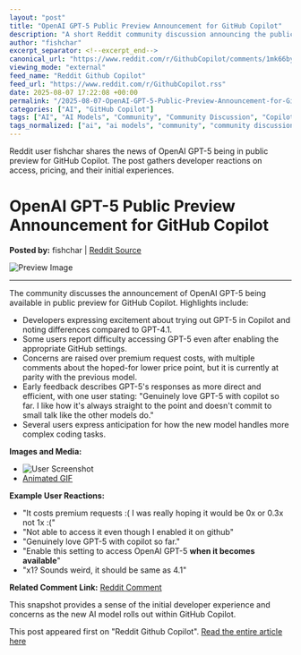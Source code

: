```yaml
---
layout: "post"
title: "OpenAI GPT-5 Public Preview Announcement for GitHub Copilot"
description: "A short Reddit community discussion announcing the public preview of OpenAI GPT-5 within GitHub Copilot, with user reactions on access, pricing, and first impressions. Community members note premium request costs, expected performance, and compare the upgrade to previous models, offering a glimpse at initial developer sentiment."
author: "fishchar"
excerpt_separator: <!--excerpt_end-->
canonical_url: "https://www.reddit.com/r/GithubCopilot/comments/1mk66by/openai_gpt5_is_now_in_public_preview_for_github/"
viewing_mode: "external"
feed_name: "Reddit Github Copilot"
feed_url: "https://www.reddit.com/r/GithubCopilot.rss"
date: 2025-08-07 17:22:08 +00:00
permalink: "/2025-08-07-OpenAI-GPT-5-Public-Preview-Announcement-for-GitHub-Copilot.html"
categories: ["AI", "GitHub Copilot"]
tags: ["AI", "AI Models", "Community", "Community Discussion", "Copilot Settings", "Developer Feedback", "GitHub", "GitHub Copilot", "Model Upgrade", "OpenAI GPT 5", "Premium Pricing", "Public Preview"]
tags_normalized: ["ai", "ai models", "community", "community discussion", "copilot settings", "developer feedback", "github", "github copilot", "model upgrade", "openai gpt 5", "premium pricing", "public preview"]
---
```


Reddit user fishchar shares the news of OpenAI GPT-5 being in public preview for GitHub Copilot. The post gathers developer reactions on access, pricing, and their initial experiences.<!--excerpt_end-->

# OpenAI GPT-5 Public Preview Announcement for GitHub Copilot

**Posted by:** fishchar | [Reddit Source](https://www.reddit.com/r/GithubCopilot/comments/1mk66by/openai_gpt5_is_now_in_public_preview_for_github/)

![Preview Image](https://external-preview.redd.it/nKKyMAdfipJ8P4Dj_jF6mAaB_UuAocerl8LFkgQ6Ucs.jpeg?width=640&crop=smart&auto=webp&s=a1efdbfaa0173192a0be826b24d052b11e8e7394)

---

The community discusses the announcement of OpenAI GPT-5 being available in public preview for GitHub Copilot. Highlights include:

- Developers expressing excitement about trying out GPT-5 in Copilot and noting differences compared to GPT-4.1.
- Some users report difficulty accessing GPT-5 even after enabling the appropriate GitHub settings.
- Concerns are raised over premium request costs, with multiple comments about the hoped-for lower price point, but it is currently at parity with the previous model.
- Early feedback describes GPT-5's responses as more direct and efficient, with one user stating: "Genuinely love GPT-5 with copilot so far. I like how it's always straight to the point and doesn't commit to small talk like the other models do."
- Several users express anticipation for how the new model handles more complex coding tasks.

**Images and Media:**

- ![User Screenshot](https://preview.redd.it/openai-gpt-5-is-now-in-public-preview-for-github-copilot-v0-bpm3g2dx3nhf1.png?width=944&format=png&auto=webp&s=4d8da435c3a9c0728528652d3f6ba26458fa53e6)
- [Animated GIF](https://i.redd.it/k6re7txk3nhf1.gif)

**Example User Reactions:**

- "It costs premium requests :( I was really hoping it would be 0x or 0.3x not 1x :("
- "Not able to access it even though I enabled it on github"
- "Genuinely love GPT-5 with copilot so far."
- "Enable this setting to access OpenAI GPT-5 **when it becomes available**"
- "x1? Sounds weird, it should be same as 4.1"

**Related Comment Link:** [Reddit Comment](https://www.reddit.com/r/GithubCopilot/comments/1mk7d03/comment/n7gpxd5/)

This snapshot provides a sense of the initial developer experience and concerns as the new AI model rolls out within GitHub Copilot.

This post appeared first on "Reddit Github Copilot". [Read the entire article here](https://www.reddit.com/r/GithubCopilot/comments/1mk66by/openai_gpt5_is_now_in_public_preview_for_github/)
